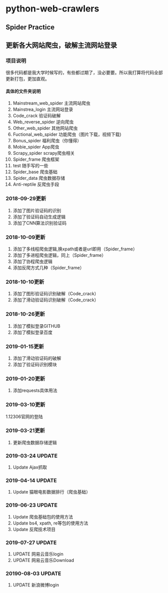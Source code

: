 # python-web-crawlers
## Spider Practice
## 更新各大网站爬虫，破解主流网站登录

### 项目说明
很多代码都是我大学时候写的，有些都过期了，没必要要。所以我打算将代码全部更新打包，更加直观。

#### 具体的文件夹说明
1. Mainstream_web_spider  主流网站爬虫
2. Mainstrea_login 主流网站登录
3. Code_crack 验证码破解
4. Web_reverse_spider 逆向爬虫
5. Other_web_spider 其他网站爬虫
6. Fuctional_web_spider 功能爬虫（图片下载，视频下载)
7. Bonus_spider 福利爬虫（你懂得）
8. Mobie_spider App爬虫
9. Scrapy_spider scrapy爬虫相关
10. Spider_frame 爬虫框架
11. test 随手写的一些
12. Spider_base 爬虫基础
13. Spider_data 爬虫数据存储
14. Anti-reptile 反爬虫手段


### 2018-09-29更新
1. 添加了图片验证码的识别
2. 添加了验证码自动生成逻辑
3. 添加了CNN算法识别验证码


### 2018-10-09更新
1. 添加了多线程爬虫逻辑,换xpath或者是url即用（Spider_frame）
2. 添加了多进程爬虫逻辑，同上（Spider_frame）
3. 添加了协程爬虫逻辑
4. 添加反爬方式几种（Spider_frame）


### 2018-10-10更新
1. 添加了图形验证码识别破解（Code_crack）
2. 添加了滑动验证码识别破解（Code_crack）


### 2018-10-26更新
1. 添加了模拟登录GITHUB
2. 添加了模拟登录百度

### 2019-01-15更新
1. 添加了滑动验证码的破解  
2. 添加了验证码识别模块

### 2019-01-20更新
1. 添加requests具体用法

### 2019-03-10更新
1.12306官网的登陆

### 2019-03-21更新
1. 更新爬虫数据存储逻辑

### 2019-03-24 UPDATE
1. Update Ajax抓取

### 2019-04-14 UPDATE
1. Update 猫眼电影数据排行（爬虫基础）

### 2019-06-23 UPDATE
1. Update 爬虫基础包的使用方法
2. Update bs4, xpath, re等包的使用方法
3. Update 反爬技术项目

### 2019-07-27 UPDATE
1. UPDATE 网易云音乐login
2. UPDATE 网易云音乐Download


### 20190-08-03 UPDATE
1. UPDATE 新浪微博login